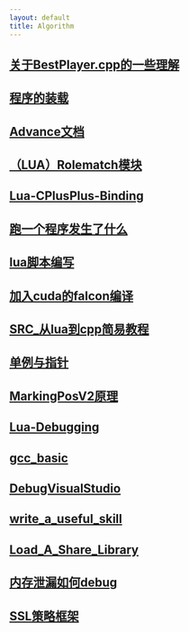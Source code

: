```yaml
---
layout: default 
title: Algorithm
---
```

## [关于BestPlayer.cpp的一些理解](../Algorithm/关于BestPlayer.cpp的一些理解.md)
## [程序的装载](../Algorithm/程序的装载.md)
## [Advance文档](../Algorithm/Advance文档.md)
## [（LUA）Rolematch模块](../Algorithm/（LUA）Rolematch模块.md)
## [Lua-CPlusPlus-Binding](../Algorithm/Lua-CPlusPlus-Binding.md)
## [跑一个程序发生了什么](../Algorithm/跑一个程序发生了什么.md)
## [lua脚本编写](../Algorithm/lua脚本编写.md)
## [加入cuda的falcon编译](../Algorithm/加入cuda的falcon编译.md)
## [SRC_从lua到cpp简易教程](../Algorithm/SRC_从lua到cpp简易教程.md)
## [单例与指针](../Algorithm/单例与指针.md)
## [MarkingPosV2原理](../Algorithm/MarkingPosV2原理.md)
## [Lua-Debugging](../Algorithm/Lua-Debugging.md)
## [gcc_basic](../Algorithm/gcc_basic.md)
## [DebugVisualStudio](../Algorithm/DebugVisualStudio.md)
## [write_a_useful_skill](../Algorithm/write_a_useful_skill.md)
## [Load_A_Share_Library](../Algorithm/Load_A_Share_Library.md)
## [内存泄漏如何debug](../Algorithm/内存泄漏如何debug.md)
## [SSL策略框架](../Algorithm/SSL策略框架.md)
